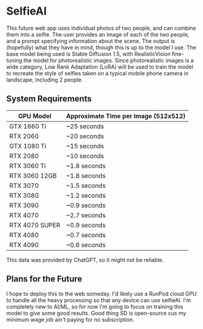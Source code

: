 # SelfieAI
This future web app uses individual photos of two people, and can combine them into a selfie. The user provides an image of each of the two people, and a prompt specifying information about the scene. The output is (hopefully) what they have in mind, though this is up to the model I use. The base model being used is Stable Diffusion 1.5, with RealisticVision fine-tuning the model for photorealistic images. Since photorealistic images is a wide category, Low Rank Adaptation (LoRA) will be used to train the model to recreate the style of selfies taken on a typical mobile phone camera in landscape, including 2 people.

## System Requirements
| **GPU Model**        | **Approximate Time per Image (512x512)** |
|------------------|--------------------------------------|
| GTX 1660 Ti      | ~25 seconds                          |
| RTX 2060         | ~20 seconds                          |
| GTX 1080 Ti      | ~15 seconds                          |
| RTX 2080         | ~10 seconds                          |
| RTX 3060 Ti      | ~1.8 seconds                         |
| RTX 3060 12GB    | ~1.8 seconds                         |
| RTX 3070         | ~1.5 seconds                         |
| RTX 3080         | ~1.2 seconds                         |
| RTX 3090         | ~0.9 seconds                         |
| RTX 4070         | ~2.7 seconds                         |
| RTX 4070 SUPER   | ~0.9 seconds                         |
| RTX 4080         | ~0.7 seconds                         |
| RTX 4090         | ~0.6 seconds                         |

This data was provided by ChatGPT, so it might not be reliable.

## Plans for the Future
I hope to deploy this to the web someday. I'd likely use a RunPod cloud GPU to handle all the heavy processing so that any device can use selfieAI. I'm completely new to AI/ML, so for now I'm going to focus on training this model to give some good results. Good thing SD is open-source cus my minimum wage job ain't paying for no subscription.